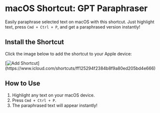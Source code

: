 # macOS Shortcut: GPT Paraphraser

Easily paraphrase selected text on macOS with this shortcut. Just highlight text, press `Cmd + Ctrl + P`, and get a paraphrased version instantly!

## Install the Shortcut

Click the image below to add the shortcut to your Apple device:

[![Add Shortcut]([https://via.placeholder.com/200x50.png?text=Add+Shortcut](https://external-preview.redd.it/apple-intelligence-writing-tools-all-the-features-v0-qTP7hboSCNE2J4qd-TNw_8ouvmVRpDFMJf1lluDqzls.jpg?auto=webp&s=0b9c3009cb801ad32d18f59e7edeb4844760391f))](https://www.icloud.com/shortcuts/ff125294f2384b8f9a80ed205bd4e666)

## How to Use
1. Highlight any text on your macOS device.
2. Press `Cmd + Ctrl + P`.
3. The paraphrased text will appear instantly!
